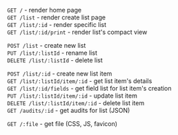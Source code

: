 `GET /` - render home page <br/>
`GET /list` - render create list page <br/>
`GET /list/:id` - render specific list <br/>
`GET /list/:id/print` - render list's compact view <br/>

`POST /list` - create new list <br/>
`PUT /list/:listId` - rename list <br/>
`DELETE /list/:listId` - delete list <br/>

`POST /list/:id` - create new list item <br/>
`GET /list/:listId/item/:id` - get list item's details <br/>
`GET /list/:id/fields` - get field list for list item's creation <br/>
`PUT /list/:listId/item/:id` - update list item <br/>
`DELETE /list/:listId/item/:id` - delete list item <br/>
`GET /audits/:id` - get audits for list (JSON) <br/>

`GET /:file` - get file (CSS, JS, favicon) <br/>
